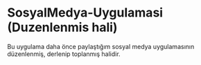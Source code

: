 # SosyalMedya-Uygulamasi (Duzenlenmis hali)
Bu uygulama daha önce paylaştığım sosyal medya uygulamasının düzenlenmiş, derlenip toplanmış halidir.
